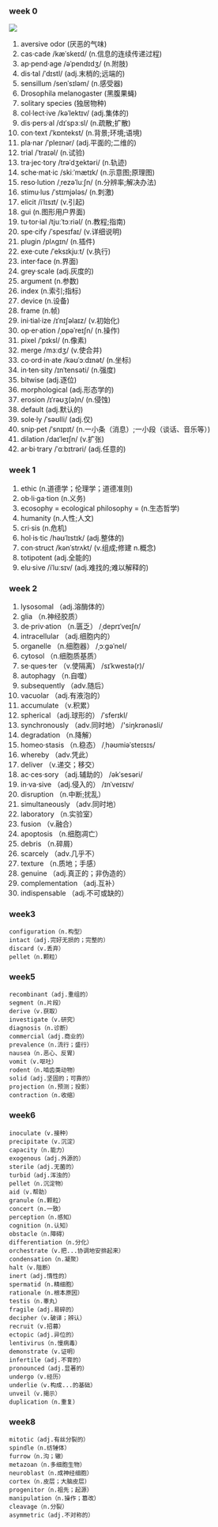 ### week 0 
![](pronounce.png)
1. aversive odor               (厌恶的气味)
2. cas·cade       /kæˈskeɪd/     (n.信息的连续传递过程)
3. ap·pend·age     /əˈpendɪdʒ/   (n.附肢)
4. dis·tal    /ˈdɪstl/            (adj.末梢的;远端的)
5. sensillum      /senˈsɪləm/       (n.感受器)
6. Drosophila melanogaster     (黑腹果蝇)
7. solitary species            (独居物种)
8. col·lect·ive     /kəˈlektɪv/     (adj.集体的)
9. dis·pers·al     /dɪˈspɜːsl/       (n.疏散;扩散)
10. con·text        /ˈkɒntekst/     (n.背景;环境;语境)
11. pla·nar    /ˈpleɪnər/        (adj.平面的;二维的)
12. trial     /ˈtraɪəl/              (n.试验)
13. tra·jec·tory         /trəˈdʒektəri/         (n.轨迹)
14. sche·mat·ic        /skiːˈmætɪk/       (n.示意图;原理图)
15. reso·lution      /ˌrezəˈluːʃn/    (n.分辨率;解决办法)
16. stimu·lus        /ˈstɪmjələs/            (n.刺激)
17. elicit        /iˈlɪsɪt/         (v.引起)
18. gui                 (n.图形用户界面)
19. tu·tor·ial      /tjuːˈtɔːriəl/  (n.教程;指南)
20. spe·cify       /ˈspesɪfaɪ/      (v.详细说明)
21. plugin      /plʌgɪn/        (n.插件)
22. exe·cute    /ˈeksɪkjuːt/    (v.执行)
23. inter·face          (n.界面)
24. grey·scale          (adj.灰度的)
25. argument            (n.参数)
26. index               (n.索引;指标)
27. device              (n.设备)
28. frame               (n.帧)
29. ini·tial·ize     /ɪˈnɪʃəlaɪz/   (v.初始化) 
30. op·er·ation     /ˌɒpəˈreɪʃn/    (n.操作)
31. pixel    /ˈpɪksl/       (n.像素)
32. merge    /mɜːdʒ/        (v.使合并)
33. co·ord·in·ate /kəʊˈɔːdɪnət/     (n.坐标)
34. in·ten·sity    /ɪnˈtensəti/     (n.强度)
35. bitwise                 (adj.逐位)
36. morphological           (adj.形态学的)
37. erosion /ɪˈrəʊʒ(ə)n/    (n.侵蚀)
38. default         (adj.默认的)
39. sole·ly    /ˈsəʊlli/    (adj.仅)
40. snip·pet    /ˈsnɪpɪt/   (n.一小条（消息）;一小段（谈话、音乐等）)
41. dilation   /daɪˈleɪʃn/     (v.扩张)
42. ar·bi·trary    /ˈɑːbɪtrəri/     (adj.任意的)
### week 1
1. ethic           (n.道德学；伦理学；道德准则)
2. ob·li·ga·tion       (n.义务)
3. ecosophy = ecological philosophy = (n.生态哲学)
4. humanity        (n.人性;人文)
5. cri·sis         (n.危机)
6. hol·is·tic    /həʊˈlɪstɪk/    (adj.整体的)
7. con·struct  /kənˈstrʌkt/    (v.组成;修建  n.概念)
8. totipotent              (adj.全能的)
9. elu·sive    /iˈluːsɪv/  (adj.难找的;难以解释的)
### week 2
1. lysosomal   （adj.溶酶体的）
2. glia        （n.神经胶质）
3. de·priv·ation   （n.匮乏）   /ˌdeprɪˈveɪʃn/
4. intracellular   （adj.细胞内的）
5. organelle       （n.细胞器）    /ˌɔːɡəˈnel/
6. cytosol         （n.细胞质基质）
7. se·ques·ter     （v.使隔离）   /sɪˈkwestə(r)/ 
8. autophagy       （n.自噬）
9. subsequently    （adv.随后）
10. vacuolar        （adj.有液泡的）
11. accumulate      （v.积累）
12. spherical       （adj.球形的）  /ˈsferɪkl/
13. synchronously   （adv.同时地）  /'siŋkrənəsli/
14. degradation     （n.降解）
15. homeo·stasis    （n.稳态）      /ˌhəʊmiəˈsteɪsɪs/
16. whereby         （adv.凭此）
17. deliver         （v.递交；移交）
18. ac·ces·sory     （adj.辅助的）  /əkˈsesəri/
19. in·va·sive      （adj.侵入的）  /ɪnˈveɪsɪv/
20. disruption      （n.中断;扰乱）
21. simultaneously  （adv.同时地）
22. laboratory      （n.实验室）
23. fusion          （v.融合）
24. apoptosis       （n.细胞凋亡）
25. debris          （n.碎屑）
26. scarcely        （adv.几乎不）
27. texture         （n.质地；手感）
28. genuine         （adj.真正的；非伪造的）
29. complementation （adj.互补）
30. indispensable   （adj.不可或缺的）
### week3
```{ .line-numbers}
configuration（n.构型）
intact（adj.完好无损的；完整的）
discard（v.丢弃）
pellet（n.颗粒）
```

### week5
```{ .line-numbers}
recombinant（adj.重组的）
segment（n.片段）
derive（v.获取）
investigate（v.研究）
diagnosis（n.诊断）
commercial（adj.商业的）
prevalence（n.流行；盛行）
nausea（n.恶心、反胃）
vomit（v.呕吐）
rodent（n.啮齿类动物）
solid（adj.坚固的；可靠的）
projection（n.预测；投影）
contraction（n.收缩）
```

### week6
```{ .line-numbers}
inoculate（v.接种）
precipitate（v.沉淀）
capacity（n.能力）
exogenous（adj.外源的）
sterile（adj.无菌的）
turbid（adj.浑浊的）
pellet（n.沉淀物）
aid（v.帮助）
granule（n.颗粒）
concert（n.一致）
perception（n.感知）
cognition（n.认知）
obstacle（n.障碍）
differentiation（n.分化）
orchestrate（v.把...协调地安排起来）
condensation（n.凝聚）
halt（v.阻断）
inert（adj.惰性的）
spermatid（n.精细胞）
rationale（n.根本原因）
testis（n.睾丸）
fragile（adj.易碎的）
decipher（v.破译；辨认）
recruit（v.招募）
ectopic（adj.异位的）
lentivirus（n.慢病毒）
demonstrate（v.证明）
infertile（adj.不育的）
pronounced（adj.显著的）
undergo（v.经历）
underlie（v.构成...的基础）
unveil（v.揭示）
duplication（n.重复）
```

### week8
```{ .line-numbers}
mitotic（adj.有丝分裂的）
spindle（n.纺锤体）
furrow（n.沟；辙）
metazoan（n.多细胞生物）
neuroblast（n.成神经细胞）
cortex（n.皮层；大脑皮层）
progenitor（n.祖先；起源）
manipulation（n.操作；篡改）
cleavage（n.分裂）
asymmetric（adj.不对称的）
```
